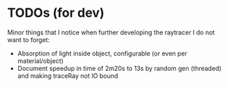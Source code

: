 # TODOs (for dev)

Minor things that I notice when further developing the raytracer I do not want to forget:

- Absorption of light inside object, configurable (or even per material/object)
- Document speedup in time of 2m20s to 13s by random gen (threaded) and making traceRay not IO bound

